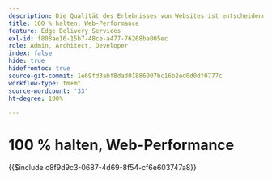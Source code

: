 ```yaml
---
description: Die Qualität des Erlebnisses von Websites ist entscheidend, um die Geschäftsziele Ihrer Website und die Zufriedenheit Ihrer Besucherinnen und Besucher zu erreichen.
title: 100 % halten, Web-Performance
feature: Edge Delivery Services
exl-id: f808ae16-15b7-48ce-a477-76268ba005ec
role: Admin, Architect, Developer
index: false
hide: true
hidefromtoc: true
source-git-commit: 1e69fd3abf8dad01886007bc16b2ed0d0df0777c
workflow-type: tm+mt
source-wordcount: '33'
ht-degree: 100%

---
```


# 100 % halten, Web-Performance

{{$include c8f9d9c3-0687-4d69-8f54-cf6e603747a8}}
